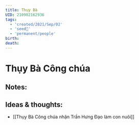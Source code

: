 ```yaml
---
title: Thụy Bà
UID: 210902162936
tags:
  - 'created/2021/Sep/02'
  - 'seed🥜'
  - 'permanent/people'
birth: 
death: 
---
```

# Thụy Bà Công chúa

## Notes:


## Ideas & thoughts:
- [[Thụy Bà Công chúa nhận Trần Hưng Đạo làm con nuôi]]

